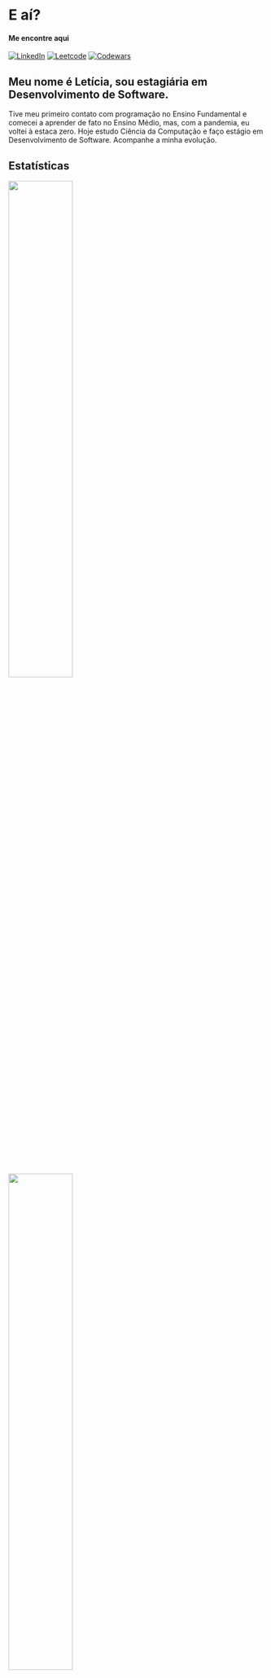 # E aí?
#### **Me encontre aqui**

[![LinkedIn](https://img.shields.io/badge/LinkedIn-0077B5?style=for-the-badge&logo=linkedin&logoColor=white)](www.linkedin.com/in/leticia-alves-de-pontes)
[![Leetcode](https://img.shields.io/badge/-LeetCode-FFA116?style=for-the-badge&logo=LeetCode&logoColor=black)](https://leetcode.com/leticia-hub/)
[![Codewars](https://img.shields.io/badge/Codewars-B1361E?style=for-the-badge&logo=Codewars&logoColor=white)](https://www.codewars.com/users/Lettti)

## Meu nome é Letícia, sou estagiária em Desenvolvimento de Software.
Tive meu primeiro contato com programação no Ensino Fundamental e comecei a aprender de fato no Ensino Médio, mas, com a pandemia, eu voltei à estaca zero. Hoje estudo Ciência da Computação e faço estágio em Desenvolvimento de Software. Acompanhe a minha evolução.

## Estatísticas

<img src="https://github-readme-stats.vercel.app/api?username=leticia-hub&show_icons=true&theme=aura&include_all_commits=true&count_private=true" width="50%" />
<img src="https://streak-stats.demolab.com/?user=leticia-hub&theme=aura" width="50%" />
<img src="https://github-readme-stats.vercel.app/api/top-langs/?username=leticia-hub&theme=aura" width="50%" alt="Most Used Languages">
&nbsp;

#### Já tive contato com
<div>
  <img src="https://img.shields.io/badge/Angular-DD0031?style=for-the-badge&logo=angular&logoColor=white"/>
  <img src="https://img.shields.io/badge/Arduino-00878F.svg?style=for-the-badge&logo=Arduino&logoColor=white"/>
  <img src="https://img.shields.io/badge/C-00599C?style=for-the-badge&logo=c&logoColor=white"/>
  <img src="https://img.shields.io/badge/C%2B%2B-00599C?style=for-the-badge&logo=c%2B%2B&logoColor=white"/>
  <img src="https://img.shields.io/badge/C%23-239120?style=for-the-badge&logo=c-sharp&logoColor=white"/>
  <img src="https://img.shields.io/badge/CSS-239120?&style=for-the-badge&logo=css3&logoColor=white"/>
  <img src="https://img.shields.io/badge/Delphi-E62431.svg?style=for-the-badge&logo=Delphi&logoColor=white" />
  <img src="https://img.shields.io/badge/Docker-%230db7ed.svg?style=for-the-badge&logo=Docker&logoColor=white" />
  <img src="https://img.shields.io/badge/Firebase-039BE5?style=for-the-badge&logo=Firebase&logoColor=white" />
  <img src="https://img.shields.io/badge/Firebird-FF5D00?style=for-the-badge&logo=Firebird&logoColor=white" />
  <img src="https://img.shields.io/badge/HTML-239120?style=for-the-badge&logo=html5&logoColor=white"/>
  <img src="https://img.shields.io/badge/Java-ED8B00?style=for-the-badge&logo=openjdk&logoColor=white"/>
  <img src="https://img.shields.io/badge/JavaScript-F7DF1E?style=for-the-badge&logo=javascript&logoColor=black"/>
  <img src="https://img.shields.io/badge/jQuery-0769AD?style=for-the-badge&logo=jquery&logoColor=white"/>
  <img src="https://img.shields.io/badge/MySQL-00000F?style=for-the-badge&logo=mysql&logoColor=white"/>
  <img src="https://img.shields.io/badge/node.js-6DA55F?style=for-the-badge&logo=node.js&logoColor=white" />
  <img src="https://img.shields.io/badge/PHP-777BB4?style=for-the-badge&logo=php&logoColor=white"/>
  <img src="https://img.shields.io/badge/python-3670A0?style=for-the-badge&logo=python&logoColor=ffdd54" />
  <img src="https://img.shields.io/badge/R-276DC3?style=for-the-badge&logo=r&logoColor=white"/>
  <img src="https://img.shields.io/badge/Shell_Script-121011?style=for-the-badge&logo=gnu-bash&logoColor=white"/>
</div>
&nbsp;
    
<h3 align="center">Outros projetos</h3>

